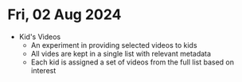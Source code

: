 # Fri, 02 Aug 2024
- Kid's Videos
  - An experiment in providing selected videos to kids
  - All vides are kept in a single list with relevant metadata
  - Each kid is assigned a set of videos from the full list based on interest
